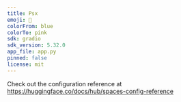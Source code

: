 ```yaml
---
title: Psx
emoji: 👀
colorFrom: blue
colorTo: pink
sdk: gradio
sdk_version: 5.32.0
app_file: app.py
pinned: false
license: mit
---
```


Check out the configuration reference at https://huggingface.co/docs/hub/spaces-config-reference
